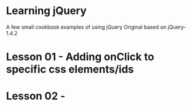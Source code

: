 Learning jQuery
===============

A few small cookbook examples of using jQuery
Original based on jQuery-1.4.2

# Lesson 01 - Adding onClick to specific css elements/ids
# Lesson 02 -